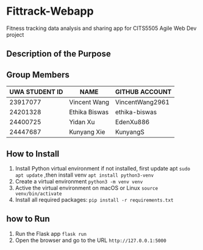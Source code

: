 # Fittrack-Webapp

Fitness tracking data analysis and sharing app for CITS5505 Agile Web Dev project

## Description of the Purpose

## Group Members

| UWA STUDENT ID | NAME         | GITHUB ACCOUNT  |
| -------------- | ------------ | --------------- |
| 23917077       | Vincent Wang | VincentWang2961 |
| 24201328       | Ethika Biswas| ethika-biswas   |
| 24400725       | Yidan Xu     | EdenXu886       |
| 24447687       | Kunyang Xie  | KunyangS        |

## How to Install

1. Install Python virtual environment if not installed, first update apt `sudo apt update` ,then install venv `apt install python3-venv`
2. Create a virtual environment `python3 -m venv venv`
3. Active the virtual environment on macOS or Linux  `source venv/bin/activate`
4. Install all required packages: `pip install -r requirements.txt`

## how to Run

1. Run the Flask app `flask run`
2. Open the browser and go to the URL `http://127.0.0.1:5000`

